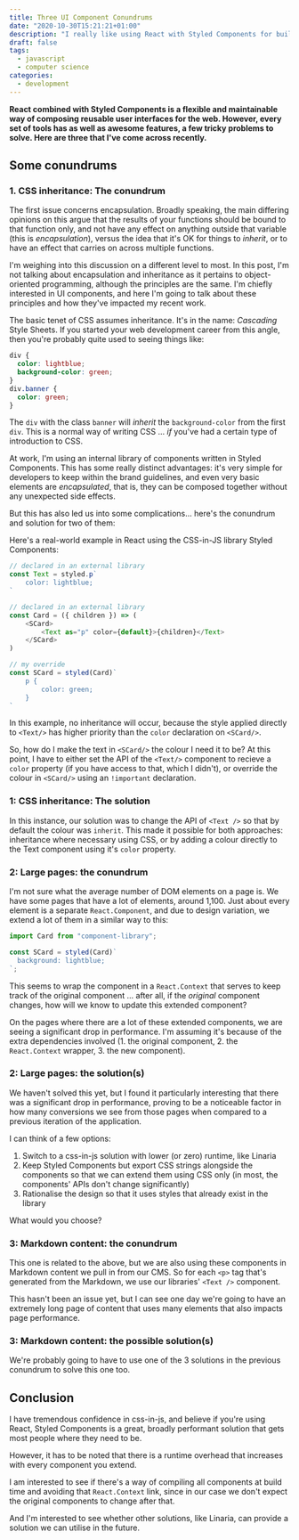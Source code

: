 ```yaml
---
title: Three UI Component Conundrums
date: "2020-10-30T15:21:21+01:00"
description: "I really like using React with Styled Components for building effective user interfaces. However I have recently come across three conundrums to solve."
draft: false
tags:
  - javascript
  - computer science
categories:
  - development
---
```


**React combined with Styled Components is a flexible and maintainable way of composing reusable user interfaces for the web. However, every set of tools has as well as awesome features, a few tricky problems to solve. Here are three that I've come across recently.**

## Some conundrums

### 1. CSS inheritance: The conundrum

The first issue concerns encapsulation. Broadly speaking, the main differing opinions on this argue that the results of your functions should be bound to that function only, and not have any effect on anything outside that variable (this is _encapsulation_), versus the idea that it's OK for things to _inherit_, or to have an effect that carries on across multiple functions.

I'm weighing into this discussion on a different level to most. In this post, I'm not talking about encapsulation and inheritance as it pertains to object-oriented programming, although the principles are the same. I'm chiefly interested in UI components, and here I'm going to talk about these principles and how they've impacted my recent work.

The basic tenet of CSS assumes inheritance. It's in the name: _Cascading_ Style Sheets. If you started your web development career from this angle, then you're probably quite used to seeing things like:

```css
div {
  color: lightblue;
  background-color: green;
}
div.banner {
  color: green;
}
```

The `div` with the class `banner` will _inherit_ the `background-color` from the first `div`. This is a normal way of writing CSS ... _if_ you've had a certain type of introduction to CSS.

At work, I'm using an internal library of components written in Styled Components. This has some really distinct advantages: it's very simple for developers to keep within the brand guidelines, and even very basic elements are _encapsulated_, that is, they can be composed together without any unexpected side effects.

But this has also led us into some complications... here's the conundrum and solution for two of them:

Here's a real-world example in React using the CSS-in-JS library Styled Components:

```javascript
// declared in an external library
const Text = styled.p`
    color: lightblue;
`

// declared in an external library
const Card = ({ children }) => (
    <SCard>
        <Text as="p" color={default}>{children}</Text>
    </SCard>
)

// my override
const SCard = styled(Card)`
    p {
        color: green;
    }
`
```

In this example, no inheritance will occur, because the style applied directly to `<Text/>` has higher priority than the `color` declaration on `<SCard/>`.

So, how do I make the text in `<SCard/>` the colour I need it to be? At this point, I have to either set the API of the `<Text/>` component to recieve a `color` property (if you have access to that, which I didn't), or override the colour in `<SCard/>` using an `!important` declaration.

### 1: CSS inheritance: The solution

In this instance, our solution was to change the API of `<Text />` so that by default the colour was `inherit`. This made it possible for both approaches: inheritance where necessary using CSS, or by adding a colour directly to the Text component using it's `color` property.

### 2: Large pages: the conundrum

I'm not sure what the average number of DOM elements on a page is. We have some pages that have a lot of elements, around 1,100. Just about every element is a separate `React.Component`, and due to design variation, we extend a lot of them in a similar way to this:

```javascript
import Card from "component-library";

const SCard = styled(Card)`
  background: lightblue;
`;
```

This seems to wrap the component in a `React.Context` that serves to keep track of the original component ... after all, if the _original_ component changes, how will we know to update this extended component?

On the pages where there are a lot of these extended components, we are seeing a significant drop in performance. I'm assuming it's because of the extra dependencies involved (1. the original component, 2. the `React.Context` wrapper, 3. the new component).

### 2: Large pages: the solution(s)

We haven't solved this yet, but I found it particularly interesting that there was a significant drop in performance, proving to be a noticeable factor in how many conversions we see from those pages when compared to a previous iteration of the application.

I can think of a few options:

1. Switch to a css-in-js solution with lower (or zero) runtime, like Linaria
2. Keep Styled Components but export CSS strings alongside the components so that we can extend them using CSS only (in most, the components' APIs don't change significantly)
3. Rationalise the design so that it uses styles that already exist in the library

What would you choose?

### 3: Markdown content: the conundrum

This one is related to the above, but we are also using these components in Markdown content we pull in from our CMS. So for each `<p>` tag that's generated from the Markdown, we use our libraries' `<Text />` component.

This hasn't been an issue yet, but I can see one day we're going to have an extremely long page of content that uses many elements that also impacts page performance.

### 3: Markdown content: the possible solution(s)

We're probably going to have to use one of the 3 solutions in the previous conundrum to solve this one too.

## Conclusion

I have tremendous confidence in css-in-js, and believe if you're using React, Styled Components is a great, broadly performant solution that gets most people where they need to be.

However, it has to be noted that there is a runtime overhead that increases with every component you extend.

I am interested to see if there's a way of compiling all components at build time and avoiding that `React.Context` link, since in our case we don't expect the original components to change after that.

And I'm interested to see whether other solutions, like Linaria, can provide a solution we can utilise in the future.
